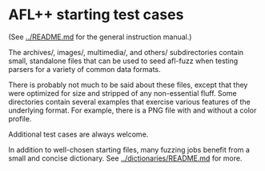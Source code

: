 # AFL++ starting test cases

  (See [../README.md](../README.md) for the general instruction manual.)

The archives/, images/, multimedia/, and others/ subdirectories contain small,
standalone files that can be used to seed afl-fuzz when testing parsers for a
variety of common data formats.

There is probably not much to be said about these files, except that they were
optimized for size and stripped of any non-essential fluff. Some directories
contain several examples that exercise various features of the underlying format.
For example, there is a PNG file with and without a color profile.

Additional test cases are always welcome.

In addition to well-chosen starting files, many fuzzing jobs benefit from a
small and concise dictionary. See [../dictionaries/README.md](../dictionaries/README.md) for more.

